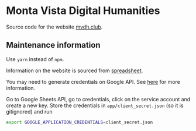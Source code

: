 # Monta Vista Digital Humanities

Source code for the website [mvdh.club](mvdh.club).

## Maintenance information

Use `yarn` instead of `npm`.

Information on the website is sourced from
[spreadsheet](https://docs.google.com/spreadsheets/d/1udpjEu0hQhlEmSb0d92PwAiI8H-JYgM8Dk8mO9Bdt6A/edit).

You may need to generate credentials on Google API. See
[here](https://www.gatsbyjs.com/plugins/gatsby-source-google-spreadsheets/) for
more information.

Go to Google Sheets API, go to credentials, click on the
service account and create a new key. Store the credentials in
`app/client_secret.json` (so it is gitignored) and run

```zsh
export GOOGLE_APPLICATION_CREDENTIALS=client_secret.json
```
